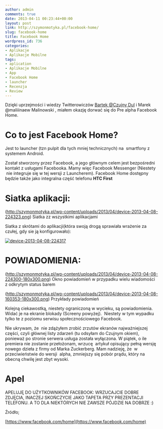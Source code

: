 ```yaml
---
author: admin
comments: true
date: 2013-04-11 00:23:44+00:00
layout: post
link: http://szymonmotyka.pl/facebook-home/
slug: facebook-home
title: Facebook Home
wordpress_id: 736
categories:
- Aplikacje
- Aplikacje Mobilne
tags:
- aplication
- Aplikacje Mobilne
- App
- Facebook Home
- launcher
- Recenzja
- Review
---
```


Dzięki uprzejmości i wiedzy Twitterowiczów [Bartek @Czujny Dul](czujnym-okiem.pl) i Marek @maliiinaew Malinowski , miałem okazję dorwać się do Pre alpha Facebook Home.


# **Co to jest Facebook Home?**


Jest to launcher (tzn pulpit dla tych mniej technicznych) na  smartfony z systemem Android.

Został stworzony przez Facebook, a jego głównym celem jest bezpośredni kontakt z usługami Facebooka. Mamy więc Facebook Messenger (Niestety  nie integruje się w tej wersji z Launcherem). Facebook Home dostępny będzie także jako integralna część telefonu **HTC First**

<!-- more -->


# **Siatka aplikacji:**


(http://szymonmotyka.pl/wp-content/uploads/2013/04/device-2013-04-08-224323.png) Siatka zz wszystkimi aplikacjami

Siatka z skrótami do aplikacji(która swoją drogą sprawiała wrażenie za czułej, gdy sie ją konfigurowało):

[![device-2013-04-08-224317](http://szymonmotyka.pl/wp-content/uploads/2013/04/device-2013-04-08-224317-180x300.png)](http://szymonmotyka.pl/wp-content/uploads/2013/04/device-2013-04-08-224317.png)


# **POWIADOMIENIA:**


(http://szymonmotyka.pl/wp-content/uploads/2013/04/device-2013-04-08-224300-180x300.png) Okno powiadomień w przypadku wielu wiadomości z odkrytym status barem


<!-- more -->




(http://szymonmotyka.pl/wp-content/uploads/2013/04/device-2013-04-08-160353-180x300.png) Przykłady powiadomień

Kolejną ciekawostką, niestety ograniczoną w wycieku, są powiadomienia. Widać je na ekranie blokady (Screeny powyżej).  Niestety w tym wypadku tylko te z poziomu serwisu społecznościowego Facebook.

Nie ukrywam, że  nie zdążyłem zrobić zrzutów ekranów najważniejszej części, czyli głównej listy zdarzeń (tu odsyłam do Czujnym okiem), ponieważ po stronie serwera usługa została wyłączona. W piątek, o ile premiera nie zostanie przełożonam, wrzucę  artykuł opisujący pełną wersję nowego dzieła z firmy od Marka Zuckerberg. Mam nadzieję, że  w przeciwieństwie do wersji  alpha, zmniejszy się pobór prądu, który na obecną chwilę jest zbyt wysoki.


# Apel




APELUJĘ DO UŻYTKOWNIKÓW FACEBOOK: WRZUCAJCIE DOBRE ZDJĘCIA, INACZEJ SKOŃCZYCIE JAKO TAPETA PRZY PREZENTACJI TELEFONU. A TO DLA NIEKTÓRYCH NIE ZAWSZE PÓJDZIE NA DOBRZE :)







Źródło;




[https://www.facebook.com/home](https://www.facebook.com/home)
